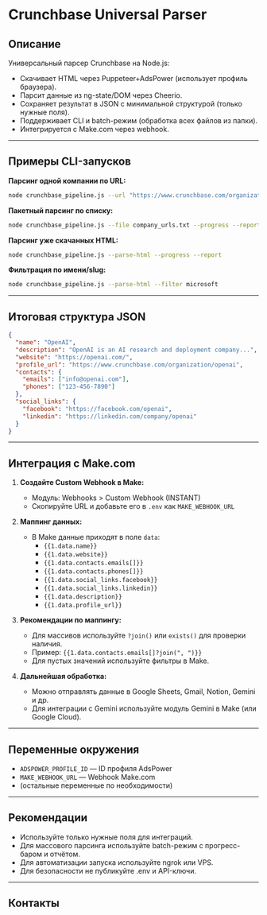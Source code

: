 # Crunchbase Universal Parser

## Описание

Универсальный парсер Crunchbase на Node.js:
- Скачивает HTML через Puppeteer+AdsPower (использует профиль браузера).
- Парсит данные из ng-state/DOM через Cheerio.
- Сохраняет результат в JSON с минимальной структурой (только нужные поля).
- Поддерживает CLI и batch-режим (обработка всех файлов из папки).
- Интегрируется с Make.com через webhook.

---

## Примеры CLI-запусков

**Парсинг одной компании по URL:**
```bash
node crunchbase_pipeline.js --url "https://www.crunchbase.com/organization/openai"
```

**Пакетный парсинг по списку:**
```bash
node crunchbase_pipeline.js --file company_urls.txt --progress --report
```

**Парсинг уже скачанных HTML:**
```bash
node crunchbase_pipeline.js --parse-html --progress --report
```

**Фильтрация по имени/slug:**
```bash
node crunchbase_pipeline.js --parse-html --filter microsoft
```

---

## Итоговая структура JSON

```json
{
  "name": "OpenAI",
  "description": "OpenAI is an AI research and deployment company...",
  "website": "https://openai.com/",
  "profile_url": "https://www.crunchbase.com/organization/openai",
  "contacts": {
    "emails": ["info@openai.com"],
    "phones": ["123-456-7890"]
  },
  "social_links": {
    "facebook": "https://facebook.com/openai",
    "linkedin": "https://linkedin.com/company/openai"
  }
}
```

---

## Интеграция с Make.com

1. **Создайте Custom Webhook в Make:**
   - Модуль: Webhooks > Custom Webhook (INSTANT)
   - Скопируйте URL и добавьте его в `.env` как `MAKE_WEBHOOK_URL`

2. **Маппинг данных:**
   - В Make данные приходят в поле `data`:
     - `{{1.data.name}}`
     - `{{1.data.website}}`
     - `{{1.data.contacts.emails[]}}`
     - `{{1.data.contacts.phones[]}}`
     - `{{1.data.social_links.facebook}}`
     - `{{1.data.social_links.linkedin}}`
     - `{{1.data.description}}`
     - `{{1.data.profile_url}}`

3. **Рекомендации по маппингу:**
   - Для массивов используйте `?join()` или `exists()` для проверки наличия.
   - Пример: `{{1.data.contacts.emails[]?join(", ")}}`
   - Для пустых значений используйте фильтры в Make.

4. **Дальнейшая обработка:**
   - Можно отправлять данные в Google Sheets, Gmail, Notion, Gemini и др.
   - Для интеграции с Gemini используйте модуль Gemini в Make (или Google Cloud).

---

## Переменные окружения

- `ADSPOWER_PROFILE_ID` — ID профиля AdsPower
- `MAKE_WEBHOOK_URL` — Webhook Make.com
- (остальные переменные по необходимости)

---

## Рекомендации

- Используйте только нужные поля для интеграций.
- Для массового парсинга используйте batch-режим с прогресс-баром и отчётом.
- Для автоматизации запуска используйте ngrok или VPS.
- Для безопасности не публикуйте .env и API-ключи.

---

## Контакты